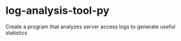 # log-analysis-tool-py
Create a program that analyzes server access logs to generate useful statistics

